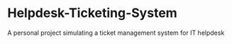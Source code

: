 # Helpdesk-Ticketing-System
A personal project simulating a ticket management system for IT helpdesk
